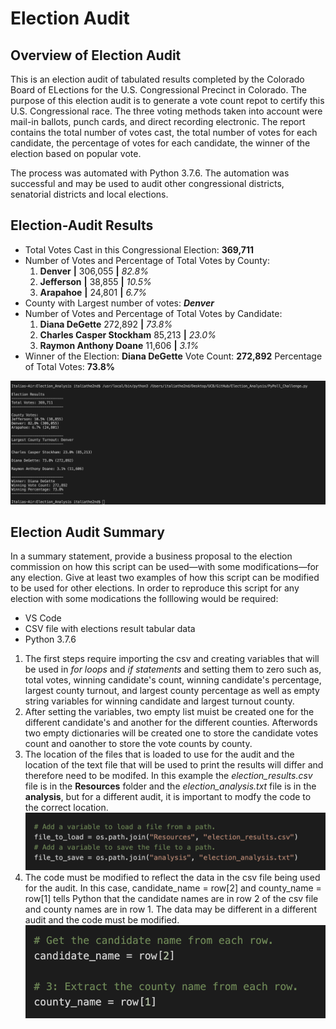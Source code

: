 # Election Audit

## Overview of Election Audit
This is an election audit of tabulated results completed by the Colorado Board of ELections for the U.S. Congressional Precinct in Colorado. The purpose of this election audit is to generate a vote count repot to certify this U.S. Congressional race. The three voting methods taken into account were mail-in ballots, punch cards, and direct recording electronic. The report contains the total number of votes cast, the total number of votes for each candidate, the percentage of votes for each candidate, the winner of the election based on popular vote. 

The process was automated with Python 3.7.6. The automation was successful and may be used to audit other congressional districts, senatorial districts and local elections.

## Election-Audit Results 
- Total Votes Cast in this Congressional Election: **369,711**
- Number of Votes and Percentage of Total Votes by County:
  1. **Denver**    **|**    306,055  **|**  *82.8%*
  2. **Jefferson** **|**    38,855   **|**  *10.5%*
  3. **Arapahoe**  **|**    24,801   **|**  *6.7%*
- County with Largest number of votes: **_Denver_**
- Number of Votes and Percentage of Total Votes by Candidate:
  1. **Diana DeGette**             272,892   **|**  *73.8%*
  2. **Charles Casper Stockham**   85,213    **|**  *23.0%*
  3. **Raymon Anthony Doane**      11,606    **|**  *3.1%*
- Winner of the Election: **Diana DeGette**  Vote Count: **272,892**  Percentage of Total Votes: **73.8%**
  
![Screen Shot 2021-04-04 at 3.02.13 PM.png](https://github.com/italiacardenas/Election_Analysis/blob/3f2bd45ef045796f178a022020939c3cda357db3/Resources/Screen%20Shot%202021-04-04%20at%203.02.13%20PM.png)

## Election Audit Summary
In a summary statement, provide a business proposal to the election commission on how this script can be used—with some modifications—for any election. Give at least two examples of how this script can be modified to be used for other elections.
 In order to reproduce this script for any election with some modications the folllowing would be required:
 - VS Code
 - CSV file with elections result tabular data
 - Python 3.7.6
 
 1. The first steps require importing the csv and creating variables that will be used in *for loops* and *if statements* and setting them to zero such as, total votes, winning candidate's count, winning candidate's percentage, largest county turnout, and largest county percentage as well as empty string variables for winning candidate and largest turnout county.
 2. After setting the variables, two empty list muist be created one for the different candidate's and another for the different counties. Afterwords two empty dictionaries will be created one to store the candidate votes count and oanother to store the vote counts by county.
 3. The location of the files that is loaded to use for the audit and the location of the text file that will be used to print the results will differ and therefore need to be modifed. In this example the *election_results.csv* file is in the **Resources** folder and the *election_analysis.txt* file is in the **analysis**, but for a different audit, it is important to modfy the code to the correct location. 
![file_locations.png](https://github.com/italiacardenas/Election_Analysis/blob/3f9895f6141a543a46a6a82b662f459dc3c0da89/Resources/file_locations.png)
4. The code must be modified to reflect the data in the csv file being used for the audit. In this case, candidate_name = row[2] and county_name = row[1] tells Python that the candidate names are in row 2 of the csv file and county names are in row 1. The data may be different in a different audit and the code must be modified.
![rows_referred_from_csv.png](https://github.com/italiacardenas/Election_Analysis/blob/3f9895f6141a543a46a6a82b662f459dc3c0da89/Resources/rows_referred_from_csv.png)   
 
